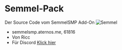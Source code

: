 # Semmel-Pack
Der Source Code vom SemmelSMP Add-On
![Semmel](https://github.com/user-attachments/assets/4f4ac97b-11a6-4cd3-a4ae-ee9766e6763a)
- semmelsmp.aternos.me, 61816
- Von Ricc
- Für Discord [Klick hier](https://discord.gg/U4e8W2UZ88)
